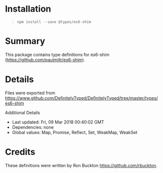 # Installation
> `npm install --save @types/es6-shim`

# Summary
This package contains type definitions for es6-shim (https://github.com/paulmillr/es6-shim).

# Details
Files were exported from https://www.github.com/DefinitelyTyped/DefinitelyTyped/tree/master/types/es6-shim

Additional Details
 * Last updated: Fri, 09 Mar 2018 00:40:02 GMT
 * Dependencies: none
 * Global values: Map, Promise, Reflect, Set, WeakMap, WeakSet

# Credits
These definitions were written by Ron Buckton <https://github.com/rbuckton>.
